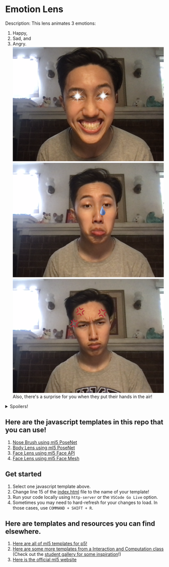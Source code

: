 # Emotion Lens

Description:
This lens animates 3 emotions:
1. Happy, 
2. Sad, and 
3. Angry.
![alt text](assets/happydemo.png "Happy")
![alt text](assets/saddemo.png "Sad")
![alt text](assets/angrydemo.png "Angry")
Also, there's a surprise for you when they put their hands in the air!
<details>
<summary>Spoilers!</summary>
![alt text](assets/eastereggdemo.png "Angry")
</details>

## Here are the javascript templates in this repo that you can use!

1. [Nose Brush using ml5 PoseNet](./script_nosebrush.js)
2. [Body Lens using ml5 PoseNet](./script_posenet.js)
3. [Face Lens using ml5 Face API](./script_faceapi.js)
4. [Face Lens using ml5 Face Mesh](./script_facemesh.js)


## Get started

1. Select one javascript template above. 
2. Change line 15 of the [index.html](index.html) file to the name of your template!
4. Run your code locally using `http-server` or the `VSCode Go Live` option.
5. Sometimes you may need to hard-refresh for your changes to load. In those cases, use `COMMAND + SHIFT + R`.

## Here are templates and resources you can find elsewhere.
1. [Here are all of ml5 templates for p5!](https://editor.p5js.org/ml5/sketches)
2. [Here are some more templates from a Interaction and Computation class](http://cmuems.com/2018/60212f/deliverables/5-due-10-12/templates/) (Check out the [student gallery for some inspiration](http://cmuems.com/2018/60212f/deliverables/5-due-10-12/augmented-body-gallery/)!)
3. [Here is the official ml5 website](https://ml5js.org/)
